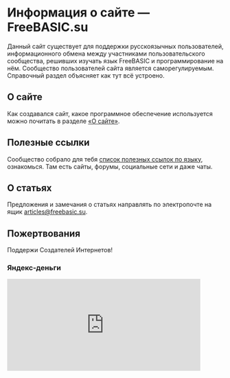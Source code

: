 # Информация о сайте — FreeBASIC.su

Данный сайт существует для поддержки русскоязычных пользователей, информационного обмена между участниками пользовательского сообщества, решивших изучать язык FreeBASIC и программирование на нём. Сообщество пользователей сайта является саморегулируемым. Справочный раздел объясняет как тут всё устроено.


## О сайте

Как создавался сайт, какое программное обеспечение используется можно почитать в разделе [«О сайте»](/help/about/).


## Полезные ссылки

Сообщество собрало для тебя [список полезных ссылок по языку](/help/links/), ознакомься. Там есть сайты, форумы, социальные сети и даже чаты.


## О статьях

Предложения и замечания о статьях направлять по электропочте на ящик [articles@freebasic.su](mailto:articles@freebasic.su).


## Пожертвования

Поддержи Создателей Интернетов!

### Яндекс‐деньги

<iframe src="https://money.yandex.ru/quickpay/shop-widget?writer=seller&amp;targets=%D0%9F%D0%BE%D0%B4%D0%B4%D0%B5%D1%80%D0%B6%D0%BA%D0%B0%20%D1%81%D0%B0%D0%B9%D1%82%D0%B0%20freebasic.su&amp;targets-hint=&amp;default-sum=100&amp;button-text=14&amp;payment-type-choice=on&amp;hint=&amp;successURL=&amp;quickpay=shop&amp;account=410011690783697" width="450" height="214" frameborder="0" allowtransparency="true" scrolling="no"></iframe>
